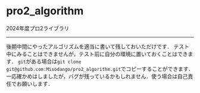 # pro2_algorithm
2024年度プロ2ライブラリ

---

後期中間にやったアルゴリズムを適当に書いて残しておいただけです．
テスト中にみることはできませんが，テスト前に自分の環境に置いておくことはできます．
`git`がある場合は`git clone git@github.com:Misodango/pro2_algorithm.git`でコピーすることができます．
一応確かめはしましたが，バグが残っているかもしれません．使う場合は自己責任でお願いします．
